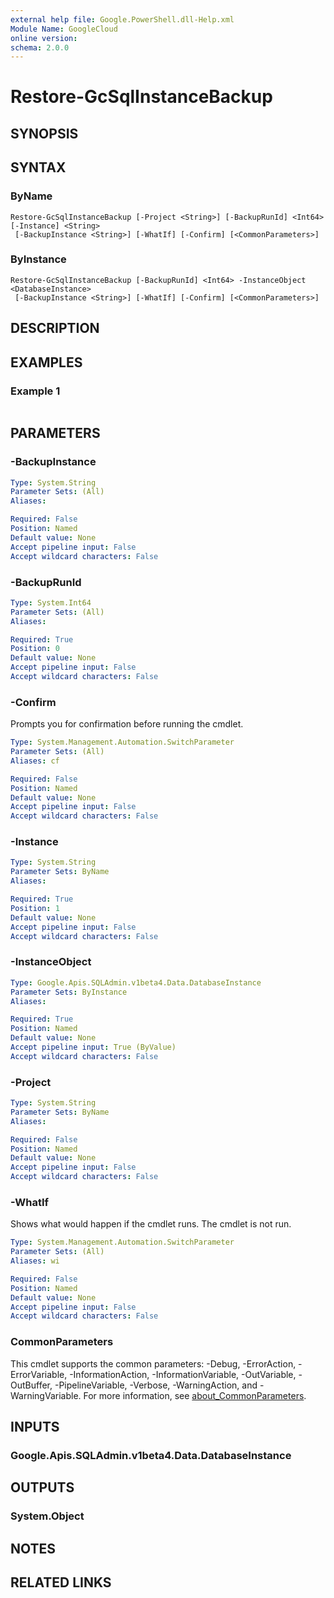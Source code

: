 ```yaml
---
external help file: Google.PowerShell.dll-Help.xml
Module Name: GoogleCloud
online version:
schema: 2.0.0
---
```


# Restore-GcSqlInstanceBackup

## SYNOPSIS


## SYNTAX

### ByName
```
Restore-GcSqlInstanceBackup [-Project <String>] [-BackupRunId] <Int64> [-Instance] <String>
 [-BackupInstance <String>] [-WhatIf] [-Confirm] [<CommonParameters>]
```

### ByInstance
```
Restore-GcSqlInstanceBackup [-BackupRunId] <Int64> -InstanceObject <DatabaseInstance>
 [-BackupInstance <String>] [-WhatIf] [-Confirm] [<CommonParameters>]
```

## DESCRIPTION


## EXAMPLES

### Example 1
```powershell

```



## PARAMETERS

### -BackupInstance


```yaml
Type: System.String
Parameter Sets: (All)
Aliases:

Required: False
Position: Named
Default value: None
Accept pipeline input: False
Accept wildcard characters: False
```

### -BackupRunId


```yaml
Type: System.Int64
Parameter Sets: (All)
Aliases:

Required: True
Position: 0
Default value: None
Accept pipeline input: False
Accept wildcard characters: False
```

### -Confirm
Prompts you for confirmation before running the cmdlet.

```yaml
Type: System.Management.Automation.SwitchParameter
Parameter Sets: (All)
Aliases: cf

Required: False
Position: Named
Default value: None
Accept pipeline input: False
Accept wildcard characters: False
```

### -Instance


```yaml
Type: System.String
Parameter Sets: ByName
Aliases:

Required: True
Position: 1
Default value: None
Accept pipeline input: False
Accept wildcard characters: False
```

### -InstanceObject


```yaml
Type: Google.Apis.SQLAdmin.v1beta4.Data.DatabaseInstance
Parameter Sets: ByInstance
Aliases:

Required: True
Position: Named
Default value: None
Accept pipeline input: True (ByValue)
Accept wildcard characters: False
```

### -Project


```yaml
Type: System.String
Parameter Sets: ByName
Aliases:

Required: False
Position: Named
Default value: None
Accept pipeline input: False
Accept wildcard characters: False
```

### -WhatIf
Shows what would happen if the cmdlet runs.
The cmdlet is not run.

```yaml
Type: System.Management.Automation.SwitchParameter
Parameter Sets: (All)
Aliases: wi

Required: False
Position: Named
Default value: None
Accept pipeline input: False
Accept wildcard characters: False
```

### CommonParameters
This cmdlet supports the common parameters: -Debug, -ErrorAction, -ErrorVariable, -InformationAction, -InformationVariable, -OutVariable, -OutBuffer, -PipelineVariable, -Verbose, -WarningAction, and -WarningVariable. For more information, see [about_CommonParameters](http://go.microsoft.com/fwlink/?LinkID=113216).

## INPUTS

### Google.Apis.SQLAdmin.v1beta4.Data.DatabaseInstance

## OUTPUTS

### System.Object
## NOTES

## RELATED LINKS
